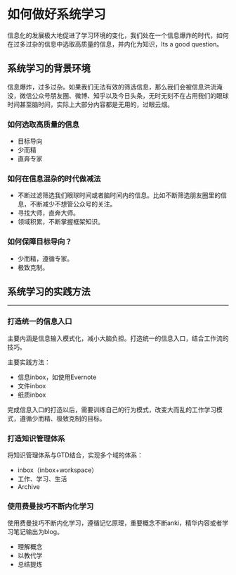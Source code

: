 # 如何做好系统学习

信息化的发展极大地促进了学习环境的变化，我们处在一个信息爆炸的时代，如何在过多过杂的信息中选取高质量的信息，并内化为知识，Its a good question。

## 系统学习的背景环境

信息爆炸，过多过杂。如果我们无法有效的筛选信息，那么我们会被信息洪流淹没，微信公众号朋友圈、微博、知乎以及今日头条，无时无刻不在占用我们的眼球时间甚至脑时间，实际上大部分内容都是无用的，过眼云烟。



### 如何选取高质量的信息

- 目标导向
- 少而精
- 直奔专家



### 如何在信息混杂的时代做减法

- 不断过滤筛选我们眼球时间或者脑时间内的信息。比如不断筛选朋友圈里的信息，不断减少不想管公众号的关注。
- 寻找大师，直奔大师。
- 领域积累，不断掌握框架知识。



### 如何保障目标导向？

- 少而精，遵循专家。
- 极致克制。

## 系统学习的实践方法

------

### 打造统一的信息入口

主要内涵是信息输入模式化，减小大脑负担。打造统一的信息入口，结合工作流的技巧。

主要实践方法：

- 信息inbox，如使用Evernote
- 文件inbox
- 纸质inbox

完成信息入口的打造以后，需要训练自己的行为模式，改变大而乱的工作学习模式，遵循少而精、极致克制的目标。



### 打造知识管理体系

将知识管理体系与GTD结合，实现多个域的体系：

- inbox（inbox+workspace）
- 工作、学习、生活
- Archive



### 使用费曼技巧不断内化学习

使用费曼技巧不断内化学习，遵循记忆原理，重要概念不断anki，精华内容或者学习笔记输出为blog。

- 理解概念
- 以教代学
- 总结提炼
